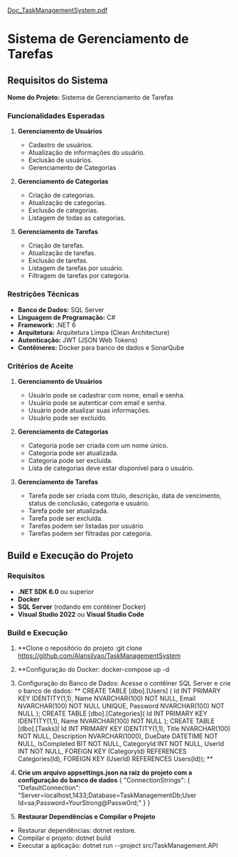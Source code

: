 [Doc_TaskManagementSystem.pdf](https://github.com/user-attachments/files/16240752/Doc_TaskManagementSystem.pdf)


# Sistema de Gerenciamento de Tarefas

## Requisitos do Sistema

**Nome do Projeto:** Sistema de Gerenciamento de Tarefas

### Funcionalidades Esperadas

1. **Gerenciamento de Usuários**
   - Cadastro de usuários.
   - Atualização de informações do usuário.
   - Exclusão de usuários.
   - Gerenciamento de Categorias

2. **Gerenciamento de Categorias**
   - Criação de categorias.
   - Atualização de categorias.
   - Exclusão de categorias.
   - Listagem de todas as categorias.

3. **Gerenciamento de Tarefas**
   - Criação de tarefas.
   - Atualização de tarefas.
   - Exclusão de tarefas.
   - Listagem de tarefas por usuário.
   - Filtragem de tarefas por categoria.

### Restrições Técnicas

- **Banco de Dados:** SQL Server
- **Linguagem de Programação:** C#
- **Framework:** .NET 6
- **Arquitetura:** Arquitetura Limpa (Clean Architecture)
- **Autenticação:** JWT (JSON Web Tokens)
- **Contêineres:** Docker para banco de dados e SonarQube

### Critérios de Aceite

1. **Gerenciamento de Usuários**
   - Usuário pode se cadastrar com nome, email e senha.
   - Usuário pode se autenticar com email e senha.
   - Usuário pode atualizar suas informações.
   - Usuário pode ser excluído.

2. **Gerenciamento de Categorias**
   - Categoria pode ser criada com um nome único.
   - Categoria pode ser atualizada.
   - Categoria pode ser excluída.
   - Lista de categorias deve estar disponível para o usuário.

3. **Gerenciamento de Tarefas**
   - Tarefa pode ser criada com título, descrição, data de vencimento, status de conclusão, categoria e usuário.
   - Tarefa pode ser atualizada.
   - Tarefa pode ser excluída.
   - Tarefas podem ser listadas por usuário.
   - Tarefas podem ser filtradas por categoria.

## Build e Execução do Projeto

### Requisitos

- **.NET SDK 6.0** ou superior
- **Docker**
- **SQL Server** (rodando em contêiner Docker)
- **Visual Studio 2022** ou **Visual Studio Code**

### Build e Execução

1. **Clone o repositório do projeto :git clone 
https://github.com/Alansilvao/TaskManagementSystem
2. **Configuração do Docker: docker-compose up -d
3.  Configuração do Banco de Dados:
Acesse o contêiner SQL Server e crie o banco de dados:
** CREATE TABLE [dbo].[Users]
 (
  Id INT PRIMARY KEY IDENTITY(1,1),
    Name NVARCHAR(100) NOT NULL,
    Email NVARCHAR(100) NOT NULL UNIQUE,
    Password NVARCHAR(100) NOT NULL
 );
 CREATE TABLE [dbo].[Categories](
 Id INT PRIMARY KEY IDENTITY(1,1),
    Name NVARCHAR(100) NOT NULL
 );
 CREATE TABLE [dbo].[Tasks](
 Id INT PRIMARY KEY IDENTITY(1,1),
    Title NVARCHAR(100) NOT NULL,
    Description NVARCHAR(1000),
    DueDate DATETIME NOT NULL,
    IsCompleted BIT NOT NULL,
    CategoryId INT NOT NULL,
    UserId INT NOT NULL,
    FOREIGN KEY (CategoryId) REFERENCES Categories(Id), 
FOREIGN KEY (UserId) REFERENCES Users(Id)); **

4. **Crie um arquivo appsettings.json na raiz do projeto com a configuração do banco de 
dados**
{ 
"ConnectionStrings": {
 "DefaultConnection": "Server=localhost,1433;Database=TaskManagementDb;User 
Id=sa;Password=YourStrong@Passw0rd;"
 }
 }
5. **Restaurar Dependências e Compilar o Projeto**
 - Restaurar dependências: dotnet restore.
 - Compilar o projeto: dotnet build
 - Executar a aplicação: dotnet run --project src/TaskManagement.API
 

 


